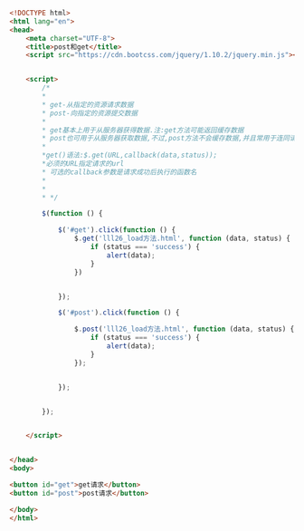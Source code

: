 
<BlogInfo id="330" title="27.post和get" author="白日梦想猿" pv=0 read_times=0 pre_cost_time="0分59秒" category="jQuery学习" tag_list="['jQuery学习']" create_time="2021.10.15 16:52:15" update_time="2021.10.15 17:16:58" />

```html
<!DOCTYPE html>
<html lang="en">
<head>
    <meta charset="UTF-8">
    <title>post和get</title>
    <script src="https://cdn.bootcss.com/jquery/1.10.2/jquery.min.js"></script>


    <script>
        /*
        *
        * get-从指定的资源请求数据
        * post-向指定的资源提交数据
        *
        * get基本上用于从服务器获得数据.注:get方法可能返回缓存数据
        * post也可用于从服务器获取数据,不过,post方法不会缓存数据,并且常用于连同请求一起发送数据
        *
        *get()语法:$.get(URL,callback(data,status));
        *必须的URL指定请求的url
        * 可选的callback参数是请求成功后执行的函数名
        *
        *
        * */

        $(function () {

            $('#get').click(function () {
                $.get('lll26_load方法.html', function (data, status) {
                    if (status === 'success') {
                        alert(data);
                    }
                })


            });

            $('#post').click(function () {

                $.post('lll26_load方法.html', function (data, status) {
                    if (status === 'success') {
                        alert(data);
                    }
                });


            });


        });


    </script>


</head>
<body>

<button id="get">get请求</button>
<button id="post">post请求</button>

</body>
</html>
```
